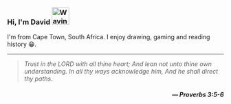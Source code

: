 ### Hi, I'm David <img src="https://raw.githubusercontent.com/Tarikul-Islam-Anik/Animated-Fluent-Emojis/master/Emojis/Hand%20gestures/Waving%20Hand%20Medium-Dark%20Skin%20Tone.png" alt="Waving Hand Medium-Dark Skin Tone" width="40" height="40" />

I'm from Cape Town, South Africa. I enjoy drawing, gaming and reading history 😁.

<!-- ### Some of my drawings <img src="https://raw.githubusercontent.com/Tarikul-Islam-Anik/Animated-Fluent-Emojis/master/Emojis/Hand%20gestures/Writing%20Hand%20Medium-Dark%20Skin%20Tone.png" alt="Writing Hand Medium-Dark Skin Tone" width="30" height="30" /> -->

<!--<img src="https://github.com/David-code-hub/David-code-hub/assets/55393687/1c1623dc-747a-4f8d-a65a-244619ddb495" alt="Thought Balloon" width="250" />
<img src="https://github.com/David-code-hub/David-code-hub/assets/55393687/9f44443e-8978-4aeb-bf5c-54d1489a28fe" alt="Thought Balloon" width="250" />
<img src="https://github.com/David-code-hub/David-code-hub/assets/55393687/f94a6a83-fbd4-4696-9650-d7077e4a3d0d" alt="Thought Balloon" width="250" />-->

---

> _Trust in the LORD with all thine heart; And lean not unto thine own understanding. In all thy ways acknowledge him, And he shall direct thy paths._
> 
<h5 align="right"><i>― Proverbs 3:5-6</i></h5>
